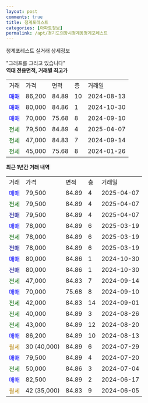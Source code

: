 ```yaml
---
layout: post
comments: true
title: 청계포레스트
categories: [아파트정보]
permalink: /apt/경기도의왕시청계동청계포레스트
---
```


청계포레스트 실거래 상세정보

<script type="text/javascript">
  google.charts.load('current', {'packages':['line', 'corechart']});
  google.charts.setOnLoadCallback(drawChart);

  function drawChart() {
    var data = new google.visualization.DataTable();
    data.addColumn('date', '거래일');
    data.addColumn('number', "매매");
    data.addColumn('number', "전세");
    data.addColumn('number', "전매");

    data.addRows([[new Date(Date.parse("2025-04-07")), 79500, null, null], [new Date(Date.parse("2025-04-07")), null, 79500, null], [new Date(Date.parse("2025-04-07")), null, null, 79500], [new Date(Date.parse("2025-03-19")), 78000, null, null], [new Date(Date.parse("2025-03-19")), null, 78000, null], [new Date(Date.parse("2025-03-19")), null, null, 78000], [new Date(Date.parse("2024-10-30")), 80000, null, null], [new Date(Date.parse("2024-10-30")), null, null, 80000], [new Date(Date.parse("2024-09-14")), null, 47000, null], [new Date(Date.parse("2024-09-10")), 70000, null, null], [new Date(Date.parse("2024-09-01")), null, 42000, null], [new Date(Date.parse("2024-08-26")), null, 40000, null], [new Date(Date.parse("2024-08-20")), null, 43000, null], [new Date(Date.parse("2024-08-13")), 86200, null, null], [new Date(Date.parse("2024-07-29")), null, null, null], [new Date(Date.parse("2024-07-20")), 79500, null, null], [new Date(Date.parse("2024-07-04")), null, 50000, null], [new Date(Date.parse("2024-06-17")), 82500, null, null], [new Date(Date.parse("2024-06-05")), null, null, null]]);

    var options = {
      hAxis: {
        format: 'yyyy/MM/dd'
      },    
      lineWidth: 0,
      pointsVisible: true,    
      title: '최근 1년간 유형별 실거래가 분포',
      legend: { position: 'bottom' }
    };

    var formatter = new google.visualization.NumberFormat({pattern:'###,###'} );
    formatter.format(data, 1);
    formatter.format(data, 2);
    
    setTimeout(function() {
        var chart = new google.visualization.LineChart(document.getElementById('columnchart_material'));
        chart.draw(data, (options));
        document.getElementById('loading').style.display = 'none';
    }, 200);
  }
</script>


<div id="loading" style="z-index:20; display: block; margin-left: 0px">"그래프를 그리고 있습니다"</div>
<div id="columnchart_material" style="width: 95%; margin-left: 0px; display: block"></div>
<!-- contents start -->
<b>역대 전용면적, 거래별 최고가</b>
<table class="sortable">
    <tr>
      <td>거래</td>
      <td>가격</td>
      <td>면적</td>
      <td>층</td>
      <td>거래일</td>
    </tr>
        <tr>
          <td><a style="color: blue">매매</a></td>
          <td>86,200</td>
          <td>84.89</td>
          <td>10</td>
          <td>2024-08-13</td>
        </tr>            <tr>
          <td><a style="color: blue">매매</a></td>
          <td>80,000</td>
          <td>84.86</td>
          <td>1</td>
          <td>2024-10-30</td>
        </tr>            <tr>
          <td><a style="color: blue">매매</a></td>
          <td>70,000</td>
          <td>75.68</td>
          <td>8</td>
          <td>2024-09-10</td>
        </tr>        
        <tr>
              <td><a style="color: darkgreen">전세</a></td>
              <td>79,500</td>
              <td>84.89</td>
              <td>4</td>
              <td>2025-04-07</td>
            </tr>            <tr>
              <td><a style="color: darkgreen">전세</a></td>
              <td>47,000</td>
              <td>84.83</td>
              <td>7</td>
              <td>2024-09-14</td>
            </tr>            <tr>
              <td><a style="color: darkgreen">전세</a></td>
              <td>45,000</td>
              <td>75.68</td>
              <td>8</td>
              <td>2024-01-26</td>
            </tr>        
    
</table>

<b>최근 1년간 거래 내역</b>

<table class="sortable">
    <tr>
      <td>거래</td>
      <td>가격</td>
      <td>면적</td>
      <td>층</td>
      <td>거래일</td>
    </tr>
    <tr>
      <td><a style="color: blue">매매</a></td>
      <td>79,500</td>
      <td>84.89</td>
      <td>4</td>
      <td>2025-04-07</td>
    </tr>          <tr>
      <td><a style="color: darkgreen">전세</a></td>
      <td>79,500</td>
      <td>84.89</td>
      <td>4</td>
      <td>2025-04-07</td>
    </tr>          <tr>
      <td><a style="color: darkblue">전매</a></td>
      <td>79,500</td>
      <td>84.89</td>
      <td>4</td>
      <td>2025-04-07</td>
    </tr>          <tr>
      <td><a style="color: blue">매매</a></td>
      <td>78,000</td>
      <td>84.89</td>
      <td>6</td>
      <td>2025-03-19</td>
    </tr>          <tr>
      <td><a style="color: darkgreen">전세</a></td>
      <td>78,000</td>
      <td>84.89</td>
      <td>6</td>
      <td>2025-03-19</td>
    </tr>          <tr>
      <td><a style="color: darkblue">전매</a></td>
      <td>78,000</td>
      <td>84.89</td>
      <td>6</td>
      <td>2025-03-19</td>
    </tr>          <tr>
      <td><a style="color: blue">매매</a></td>
      <td>80,000</td>
      <td>84.86</td>
      <td>1</td>
      <td>2024-10-30</td>
    </tr>          <tr>
      <td><a style="color: darkblue">전매</a></td>
      <td>80,000</td>
      <td>84.86</td>
      <td>1</td>
      <td>2024-10-30</td>
    </tr>          <tr>
      <td><a style="color: darkgreen">전세</a></td>
      <td>47,000</td>
      <td>84.83</td>
      <td>7</td>
      <td>2024-09-14</td>
    </tr>          <tr>
      <td><a style="color: blue">매매</a></td>
      <td>70,000</td>
      <td>75.68</td>
      <td>8</td>
      <td>2024-09-10</td>
    </tr>          <tr>
      <td><a style="color: darkgreen">전세</a></td>
      <td>42,000</td>
      <td>84.83</td>
      <td>14</td>
      <td>2024-09-01</td>
    </tr>          <tr>
      <td><a style="color: darkgreen">전세</a></td>
      <td>40,000</td>
      <td>84.89</td>
      <td>3</td>
      <td>2024-08-26</td>
    </tr>          <tr>
      <td><a style="color: darkgreen">전세</a></td>
      <td>43,000</td>
      <td>84.89</td>
      <td>12</td>
      <td>2024-08-20</td>
    </tr>          <tr>
      <td><a style="color: blue">매매</a></td>
      <td>86,200</td>
      <td>84.89</td>
      <td>10</td>
      <td>2024-08-13</td>
    </tr>          <tr>
      <td><a style="color: darkgoldenrod">월세</a></td>
      <td>30 (40,000)</td>
      <td>84.89</td>
      <td>6</td>
      <td>2024-07-29</td>
    </tr>          <tr>
      <td><a style="color: blue">매매</a></td>
      <td>79,500</td>
      <td>84.89</td>
      <td>4</td>
      <td>2024-07-20</td>
    </tr>          <tr>
      <td><a style="color: darkgreen">전세</a></td>
      <td>50,000</td>
      <td>84.86</td>
      <td>3</td>
      <td>2024-07-04</td>
    </tr>          <tr>
      <td><a style="color: blue">매매</a></td>
      <td>82,500</td>
      <td>84.89</td>
      <td>2</td>
      <td>2024-06-17</td>
    </tr>          <tr>
      <td><a style="color: darkgoldenrod">월세</a></td>
      <td>42 (35,000)</td>
      <td>84.83</td>
      <td>9</td>
      <td>2024-06-05</td>
    </tr>      </table>
<!-- contents end -->    

